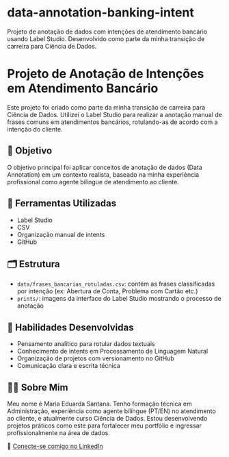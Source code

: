 # data-annotation-banking-intent
Projeto de anotação de dados com intenções de atendimento bancário usando Label Studio. Desenvolvido como parte da minha transição de carreira para Ciência de Dados.

# Projeto de Anotação de Intenções em Atendimento Bancário

Este projeto foi criado como parte da minha transição de carreira para Ciência de Dados. Utilizei o Label Studio para realizar a anotação manual de frases comuns em atendimentos bancários, rotulando-as de acordo com a intenção do cliente.

## 🎯 Objetivo

O objetivo principal foi aplicar conceitos de anotação de dados (Data Annotation) em um contexto realista, baseado na minha experiência profissional como agente bilíngue de atendimento ao cliente.

## 🧰 Ferramentas Utilizadas

- Label Studio
- CSV
- Organização manual de intents
- GitHub

## 🗂️ Estrutura

- `data/frases_bancarias_rotuladas.csv`: contém as frases classificadas por intenção (ex: Abertura de Conta, Problema com Cartão etc.)
- `prints/`: imagens da interface do Label Studio mostrando o processo de anotação

## 🧠 Habilidades Desenvolvidas

- Pensamento analítico para rotular dados textuais
- Conhecimento de intents em Processamento de Linguagem Natural
- Organização de projetos com versionamento no GitHub
- Comunicação clara e escrita técnica

## 👩‍💻 Sobre Mim

Meu nome é Maria Eduarda Santana. Tenho formação técnica em Administração, experiência como agente bilíngue (PT/EN) no atendimento ao cliente, e atualmente curso Ciência de Dados. Estou desenvolvendo projetos práticos como este para fortalecer meu portfólio e ingressar profissionalmente na área de dados.

🔗 [Conecte-se comigo no LinkedIn](https://www.linkedin.com/in/me-santana)
